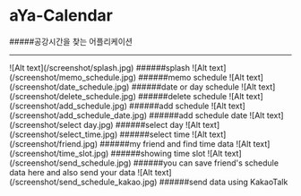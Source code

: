 # aYa-Calendar
#####공강시간을 찾는 어플리케이션
<hr/>
![Alt text](/screenshot/splash.jpg)
######splash
![Alt text](/screenshot/memo_schedule.jpg)
######memo schedule
![Alt text](/screenshot/date_schedule.jpg)
######date or day schedule
![Alt text](/screenshot/delete_schedule.jpg)
######delete schedule
![Alt text](/screenshot/add_schedule.jpg)
######add schedule
![Alt text](/screenshot/add_schedule_date.jpg)
######add schedule date
![Alt text](/screenshot/select day.jpg)
######select day
![Alt text](/screenshot/select_time.jpg)
######select time
![Alt text](/screenshot/friend.jpg)
######my friend and find time data
![Alt text](/screenshot/time_slot.jpg)
######showing time slot
![Alt text](/screenshot/send_schedule.jpg)
######you can save friend's schedule data here and also send your data
![Alt text](/screenshot/send_schedule_kakao.jpg)
######send data using KakaoTalk
